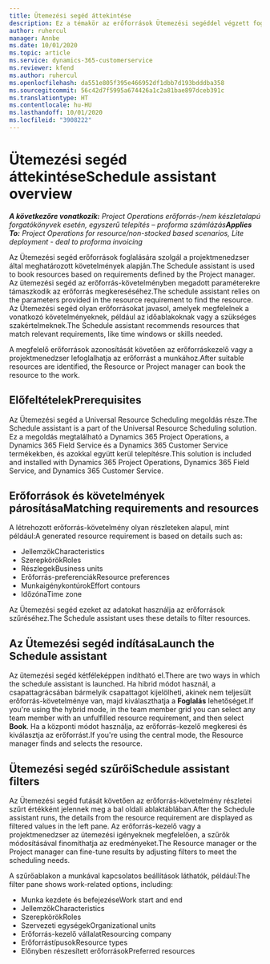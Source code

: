 ```yaml
---
title: Ütemezési segéd áttekintése
description: Ez a témakör az erőforrások Ütemezési segéddel végzett foglalásához nyújt tájékoztatást.
author: ruhercul
manager: Annbe
ms.date: 10/01/2020
ms.topic: article
ms.service: dynamics-365-customerservice
ms.reviewer: kfend
ms.author: ruhercul
ms.openlocfilehash: da551e805f395e466952df1dbb7d193bdddba358
ms.sourcegitcommit: 56c42d7f5995a674426a1c2a81bae897dceb391c
ms.translationtype: HT
ms.contentlocale: hu-HU
ms.lasthandoff: 10/01/2020
ms.locfileid: "3908222"
---
```

# <a name="schedule-assistant-overview"></a><span data-ttu-id="651db-103">Ütemezési segéd áttekintése</span><span class="sxs-lookup"><span data-stu-id="651db-103">Schedule assistant overview</span></span>

<span data-ttu-id="651db-104">_**A következőre vonatkozik:** Project Operations erőforrás-/nem készletalapú forgatókönyvek esetén, egyszerű telepítés – proforma számlázás_</span><span class="sxs-lookup"><span data-stu-id="651db-104">_**Applies To:** Project Operations for resource/non-stocked based scenarios, Lite deployment - deal to proforma invoicing_</span></span>

<span data-ttu-id="651db-105">Az Ütemezési segéd erőforrások foglalására szolgál a projektmenedzser által meghatározott követelmények alapján.</span><span class="sxs-lookup"><span data-stu-id="651db-105">The Schedule assistant is used to book resources based on requirements defined by the Project manager.</span></span> <span data-ttu-id="651db-106">Az ütemezési segéd az erőforrás-követelményben megadott paraméterekre támaszkodik az erőforrás megkereséséhez.</span><span class="sxs-lookup"><span data-stu-id="651db-106">The schedule assistant relies on the parameters provided in the resource requirement to find the resource.</span></span> <span data-ttu-id="651db-107">Az Ütemezési segéd olyan erőforrásokat javasol, amelyek megfelelnek a vonatkozó követelményeknek, például az időablakoknak vagy a szükséges szakértelmeknek.</span><span class="sxs-lookup"><span data-stu-id="651db-107">The Schedule assistant recommends resources that match relevant requirements, like time windows or skills needed.</span></span>

<span data-ttu-id="651db-108">A megfelelő erőforrások azonosítását követően az erőforráskezelő vagy a projektmenedzser lefoglalhatja az erőforrást a munkához.</span><span class="sxs-lookup"><span data-stu-id="651db-108">After suitable resources are identified, the Resource or Project manager can book the resource to the work.</span></span>

## <a name="prerequisites"></a><span data-ttu-id="651db-109">Előfeltételek</span><span class="sxs-lookup"><span data-stu-id="651db-109">Prerequisites</span></span>

<span data-ttu-id="651db-110">Az Ütemezési segéd a Universal Resource Scheduling megoldás része.</span><span class="sxs-lookup"><span data-stu-id="651db-110">The Schedule assistant is a part of the Universal Resource Scheduling solution.</span></span> <span data-ttu-id="651db-111">Ez a megoldás megtalálható a Dynamics 365 Project Operations, a Dynamics 365 Field Service és a Dynamics 365 Customer Service termékekben, és azokkal együtt kerül telepítésre.</span><span class="sxs-lookup"><span data-stu-id="651db-111">This solution is included and installed with Dynamics 365 Project Operations, Dynamics 365 Field Service, and Dynamics 365 Customer Service.</span></span>

## <a name="matching-requirements-and-resources"></a><span data-ttu-id="651db-112">Erőforrások és követelmények párosítása</span><span class="sxs-lookup"><span data-stu-id="651db-112">Matching requirements and resources</span></span>

<span data-ttu-id="651db-113">A létrehozott erőforrás-követelmény olyan részleteken alapul, mint például:</span><span class="sxs-lookup"><span data-stu-id="651db-113">A generated resource requirement is based on details such as:</span></span>

-   <span data-ttu-id="651db-114">Jellemzők</span><span class="sxs-lookup"><span data-stu-id="651db-114">Characteristics</span></span>
-   <span data-ttu-id="651db-115">Szerepkörök</span><span class="sxs-lookup"><span data-stu-id="651db-115">Roles</span></span>
-   <span data-ttu-id="651db-116">Részlegek</span><span class="sxs-lookup"><span data-stu-id="651db-116">Business units</span></span>
-   <span data-ttu-id="651db-117">Erőforrás-preferenciák</span><span class="sxs-lookup"><span data-stu-id="651db-117">Resource preferences</span></span>
-   <span data-ttu-id="651db-118">Munkaigénykontúrok</span><span class="sxs-lookup"><span data-stu-id="651db-118">Effort contours</span></span>
-   <span data-ttu-id="651db-119">Időzóna</span><span class="sxs-lookup"><span data-stu-id="651db-119">Time zone</span></span>

<span data-ttu-id="651db-120">Az Ütemezési segéd ezeket az adatokat használja az erőforrások szűréséhez.</span><span class="sxs-lookup"><span data-stu-id="651db-120">The Schedule assistant uses these details to filter resources.</span></span>

## <a name="launch-the-schedule-assistant"></a><span data-ttu-id="651db-121">Az Ütemezési segéd indítása</span><span class="sxs-lookup"><span data-stu-id="651db-121">Launch the Schedule assistant</span></span>

<span data-ttu-id="651db-122">Az ütemezési segéd kétféleképpen indítható el.</span><span class="sxs-lookup"><span data-stu-id="651db-122">There are two ways in which the schedule assistant is launched.</span></span> <span data-ttu-id="651db-123">Ha hibrid módot használ, a csapattagrácsában bármelyik csapattagot kijelölheti, akinek nem teljesült erőforrás-követelménye van, majd kiválaszthatja a **Foglalás** lehetőséget.</span><span class="sxs-lookup"><span data-stu-id="651db-123">If you're using the hybrid mode, in the team member grid you can select any team member with an unfulfilled resource requirement, and then select **Book**.</span></span> <span data-ttu-id="651db-124">Ha a központi módot használja, az erőforrás-kezelő megkeresi és kiválasztja az erőforrást.</span><span class="sxs-lookup"><span data-stu-id="651db-124">If you're using the central mode, the Resource manager finds and selects the resource.</span></span>

## <a name="schedule-assistant-filters"></a><span data-ttu-id="651db-125">Ütemezési segéd szűrői</span><span class="sxs-lookup"><span data-stu-id="651db-125">Schedule assistant filters</span></span>

<span data-ttu-id="651db-126">Az Ütemezési segéd futását követően az erőforrás-követelmény részletei szűrt értékként jelennek meg a bal oldali ablaktáblában.</span><span class="sxs-lookup"><span data-stu-id="651db-126">After the Schedule assistant runs, the details from the resource requirement are displayed as filtered values in the left pane.</span></span> <span data-ttu-id="651db-127">Az erőforrás-kezelő vagy a projektmenedzser az ütemezési igényeknek megfelelően, a szűrők módosításával finomíthatja az eredményeket.</span><span class="sxs-lookup"><span data-stu-id="651db-127">The Resource manager or the Project manager can fine-tune results by adjusting filters to meet the scheduling needs.</span></span>

<span data-ttu-id="651db-128">A szűrőablakon a munkával kapcsolatos beállítások láthatók, például:</span><span class="sxs-lookup"><span data-stu-id="651db-128">The filter pane shows work-related options, including:</span></span>

-   <span data-ttu-id="651db-129">Munka kezdete és befejezése</span><span class="sxs-lookup"><span data-stu-id="651db-129">Work start and end</span></span>
-   <span data-ttu-id="651db-130">Jellemzők</span><span class="sxs-lookup"><span data-stu-id="651db-130">Characteristics</span></span>
-   <span data-ttu-id="651db-131">Szerepkörök</span><span class="sxs-lookup"><span data-stu-id="651db-131">Roles</span></span>
-   <span data-ttu-id="651db-132">Szervezeti egységek</span><span class="sxs-lookup"><span data-stu-id="651db-132">Organizational units</span></span>
-   <span data-ttu-id="651db-133">Erőforrás-kezelő vállalat</span><span class="sxs-lookup"><span data-stu-id="651db-133">Resourcing company</span></span>
-   <span data-ttu-id="651db-134">Erőforrástípusok</span><span class="sxs-lookup"><span data-stu-id="651db-134">Resource types</span></span>
-   <span data-ttu-id="651db-135">Előnyben részesített erőforrások</span><span class="sxs-lookup"><span data-stu-id="651db-135">Preferred resources</span></span>
